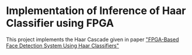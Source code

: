 # Implementation of Inference of Haar Classifier using FPGA
This project implements the Haar Cascade given in paper ["FPGA-Based Face Detection System Using Haar Classifiers"](https://cseweb.ucsd.edu/~jkoberg/pubs/fpga09-face_detection.pdf)
